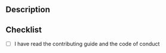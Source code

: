 <!--
Thank you for taking the time to make a pull request.

Please review our [contribution guide](https://github.com/SeequentEvo/evo-data-converters/blob/main/CONTRIBUTING.md) and our
[code of conduct](https://github.com/SeequentEvo/evo-data-converters/blob/main/CONTRIBUTING.md) before opening your first
pull request.
-->

## Description

<!-- Describe your proposed changes in detail -->

## Checklist

- [ ] I have read the contributing guide and the code of conduct
